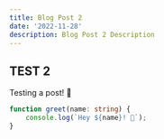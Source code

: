 ```yaml
---
title: Blog Post 2
date: '2022-11-28'
description: Blog Post 2 Description
---
```


## TEST 2

Testing a post! 👋

```ts
function greet(name: string) {
	console.log(`Hey ${name}! 👋`);
}
```
